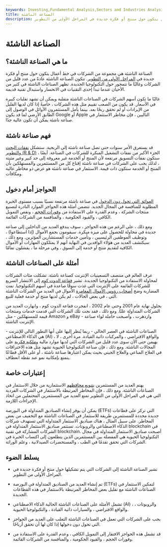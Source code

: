 ```yaml
---
keywords: Investing,Fundamental Analysis,Sectors and Industries Analysis,Sectors and Industries
title: الصناعة الناشئة
description: الصناعة الناشئة هي مجموعة من الشركات في خط أعمال يتكون حول منتج أو فكرة جديدة في المراحل الأولى من التطوير.
---
```


# الصناعة الناشئة
## ما هي الصناعة الناشئة؟

الصناعة الناشئة هي مجموعة من الشركات في خط أعمال يتكون حول منتج أو فكرة جديدة في [المراحل الأولى من التطوير](/developmentstage). تتكون الصناعة الناشئة عادةً من عدد قليل من الشركات وغالبًا ما تتمحور حول التكنولوجيا الجديدة. تظهر الصناعات الناشئة في كثير من الأحيان عندما تبدأ إحدى التقنيات في الانحسار واستبدال تقنية قديمة.

غالبًا ما تكون أسهم الشركات في الصناعات الناشئة متقلبة ويمكن أن تشهد تقلبات كبيرة في الأسعار. قد يكون من الصعب تقييم مثل هذه الشركات ، خاصةً إذا كان لديها القليل من الإيرادات أو لم تحقق ربحًا بعد. بينما يأمل المستثمرون الأوائل في الوصول إلى الطابق الأرضي لما قد يكون Google أو Apple التاليين ، فإن مخاطر الاستثمار في صناعة ناشئة يمكن أن تكون عالية جدًا.

## فهم صناعة ناشئة

قد يستغرق الأمر سنوات حتى تصل صناعة ناشئة إلى الربحية. ستشكل [نفقات البحث والتطوير (R & D)](/research-and-development-expenses) الجزء الأكبر من نفقات التشغيل المبكرة للشركات في الصناعة. أيضًا ، ستكون نفقات التسويق مرتفعة لأن المنتج أو الخدمة غير معروفة إلى حد كبير وغير مثبتة ، لذلك يجب على الشركات في صناعة ناشئة إقناع كل من المستثمرين والمستهلكين بأن المنتج أو الخدمة ستكون ذات قيمة. الاستثمار في صناعة ناشئة هو عرض ذو مخاطر عالية ومكافآت.

## الحواجز أمام دخول

[العوائق التي تحول دون الدخول](/barrierstoentry) في صناعة ناشئة مرتفعة نسبيًا بسبب مستوى الخبرة المطلوبة للمنافسة في المجال الجديد. تتضمن أمثلة هذه الحواجز الموارد النادرة لتصنيع منتجات الشركة ، وعدم القدرة على الاستفادة من [وفورات الحجم](/economiesofscale) ، ونقص التمويل الكافي ، والقيود الحكومية ، والمنافسة من الشركات القائمة.

ومع ذلك ، على الرغم من هذه الحواجز ، سوف يندفع العديد من الداخلين إلى صناعة جديدة في محاولة للحصول على ميزة مبكرة. سيقومون بجمع الأموال (إذا استطاعوا) ، وتوظيف الموظفين الرئيسيين ، وتأمين خدمات المستشارين المؤثرين. ومع ذلك ، سيكتشف العديد من هؤلاء الوافدين في النهاية أنهم لا يمتلكون المهارات أو الأموال الكافية لتقديم منتج أو خدمة إلى السوق ، وفي مرحلة ما ، يفشلون تمامًا.

## أمثلة على الصناعات الناشئة

عرف العالم في منتصف التسعينيات الإنترنت كصناعة ناشئة. تشكلت مئات الشركات لمحاولة الاستفادة من التكنولوجيا الجديدة. تشير [فقاعة الدوت كوم](/dotcom-bubble) إلى الانتشار السريع للشركات القائمة على الإنترنت التي غذت سوقًا صاعدة في أسهم التكنولوجيا. نمت المضاربة وضخ [أصحاب رؤوس الأموال المغامرة](/venturecapitalist) الأموال في العديد من الشركات الناشئة التي ، في بعض الحالات ، لم يكن لديها منتج أو خدمة فعلية للبيع.

بحلول نهاية عام 2001 وحتى عام 2002 ، انفجرت فقاعة الدوت كوم ، وانهارت العديد من الشركات المتداولة علنًا. ومع ذلك ، فقد نجت تلك الشركات التي قدمت خدمات ومنتجات قيمة للمستهلكين - مثل Amazon و eBay - وازدهرت ، وأصبحت حاملة لواء صناعة الإنترنت الناشئة.

الصناعات الناشئة في العصر الحالي - ربما يُنظر إليها على أنها التطور التالي للإنترنت - هي الذكاء الاصطناعي (AI) ، والواقع الافتراضي ، والمركبات ذاتية القيادة. مرة أخرى ، لا يهيمن حتى الآن سوى عدد قليل من الشركات التي لديها موارد مالية [وملكية فكرية](/intellectualproperty) على المجالات الناشئة. ومع ذلك ، فإن صناعة التكنولوجيا الحيوية تشهد مثل هذه الاختراقات في العلاج المناعي والعلاج الجيني بحيث يمكن اعتبارها صناعة ناشئة ، أو على الأقل قطاعًا يتمتع بإمكانية نمو عند نقطة انعطاف.

## إعتبارات خاصة

يهتم العديد من المستثمرين [بتنويع محافظهم](/diversification) الاستثمارية من خلال الاستثمار في الصناعات الناشئة. ومع ذلك ، فإن المخاطر المرتبطة بالاستثمار في الشركات الفردية التي هي في المراحل الأولى من التطوير تمنع العديد من المستثمرين المحتملين من اتخاذ الإجراءات اللازمة.

يمكن أن يوفر إنشاء الصناديق المتداولة في البورصة (ETFs) التي تركز على قطاعات جديدة محددة للمستثمرين طريقة للاستثمار في الصناعات الناشئة مع التخفيف من بعض المخاطر. على سبيل المثال ، هناك صناديق الاستثمار المتداولة التي تستهدف شركات الذكاء الاصطناعي والروبوتات. تستثمر صناديق الاستثمار المتداولة في blockchain في الشركات المشاركة في تقنية blockchain. أصبحت صناديق الاستثمار المتداولة في مجال التكنولوجيا الحيوية هي المفضلة بين المستثمرين الذين يتطلعون إلى اكتساب الخبرة في الشركات التي تحقق تقدمًا في الطب ، والمستحضرات الصيدلانية ، وعلم الوراثة.

## يسلط الضوء

- تشير الصناعة الناشئة إلى الشركات التي يتم تشكيلها حول منتج أو فكرة جديدة في المراحل الأولى من التطوير.

- تم إنشاء العديد من الصناديق المتداولة في البورصة (ETFs) لتمكين الاستثمار في الصناعات الناشئة مع تقليل بعض المخاطر المرتبطة بالاستثمار في هذه القطاعات الجديدة.

- تشمل الأمثلة على الصناعات الناشئة الحالية الذكاء الاصطناعي (AI) ، والروبوتات ، والواقع الافتراضي ، والسيارات ذاتية القيادة ، والتكنولوجيا الحيوية.

- يجب على الشركات التي تعمل في الصناعات الناشئة التغلب على العديد من الحواجز التي تحول دون دخولها إذا كان لها أن تحقق أرباحًا.

- قد تشمل هذه الحواجز الافتقار إلى التمويل الكافي ، وعدم القدرة على الاستفادة من وفورات الحجم ، والقيود الحكومية ، والمنافسة من الشركات القائمة.

